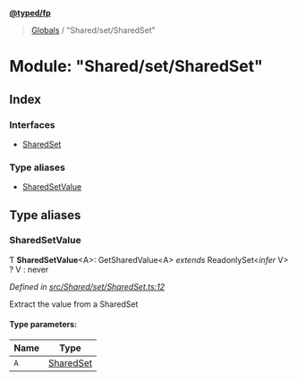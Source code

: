 **[@typed/fp](../README.md)**

> [Globals](../globals.md) / "Shared/set/SharedSet"

# Module: "Shared/set/SharedSet"

## Index

### Interfaces

* [SharedSet](../interfaces/_shared_set_sharedset_.sharedset.md)

### Type aliases

* [SharedSetValue](_shared_set_sharedset_.md#sharedsetvalue)

## Type aliases

### SharedSetValue

Ƭ  **SharedSetValue**\<A>: GetSharedValue\<A> *extends* ReadonlySet\<*infer* V> ? V : never

*Defined in [src/Shared/set/SharedSet.ts:12](https://github.com/TylorS/typed-fp/blob/ac98ca1/src/Shared/set/SharedSet.ts#L12)*

Extract the value from a SharedSet

#### Type parameters:

Name | Type |
------ | ------ |
`A` | [SharedSet](../interfaces/_shared_set_sharedset_.sharedset.md) |
